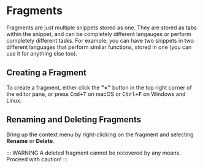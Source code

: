 # Fragments

Fragments are just multiple snippets stored as one. They are stored as tabs within the snippet, and can be completely different langauges or perform completely different tasks. For example, you can have two snippets in two different languages that perform similar functions, stored in one (you can use it for anything else too).

## Creating a Fragment

To create a fragment, either click the **"+"** button in the top right corner of the editor pane, or press <kbd>Cmd+T</kbd> on macOS or <kbd>Ctrl+F</kbd> on Windows and Linux.

## Renaming and Deleting Fragments

Bring up the context menu by right-clicking on the fragment and selecting **Rename** or **Delete**.

::: WARNING
A deleted fragment cannot be recovered by any means. Proceed with caution!
:::
